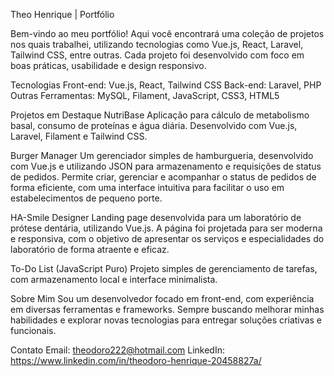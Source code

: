 Theo Henrique | Portfólio

Bem-vindo ao meu portfólio! Aqui você encontrará uma coleção de projetos nos quais trabalhei, utilizando tecnologias como Vue.js, React, Laravel, Tailwind CSS, entre outras. Cada projeto foi desenvolvido com foco em boas práticas, usabilidade e design responsivo.

Tecnologias
Front-end: Vue.js, React, Tailwind CSS
Back-end: Laravel, PHP
Outras Ferramentas: MySQL, Filament, JavaScript, CSS3, HTML5

Projetos em Destaque
NutriBase
Aplicação para cálculo de metabolismo basal, consumo de proteínas e água diária. Desenvolvido com Vue.js, Laravel, Filament e Tailwind CSS.

Burger Manager
Um gerenciador simples de hamburgueria, desenvolvido com Vue.js e utilizando JSON para armazenamento e requisições de status de pedidos. Permite criar, gerenciar e acompanhar o status de pedidos de forma eficiente, com uma interface intuitiva para facilitar o uso em estabelecimentos de pequeno porte.

HA-Smile Designer
Landing page desenvolvida para um laboratório de prótese dentária, utilizando Vue.js. A página foi projetada para ser moderna e responsiva, com o objetivo de apresentar os serviços e especialidades do laboratório de forma atraente e eficaz.

To-Do List (JavaScript Puro)
Projeto simples de gerenciamento de tarefas, com armazenamento local e interface minimalista.

Sobre Mim
Sou um desenvolvedor focado em front-end, com experiência em diversas ferramentas e frameworks. Sempre buscando melhorar minhas habilidades e explorar novas tecnologias para entregar soluções criativas e funcionais.

Contato
Email: theodoro222@hotmail.com
LinkedIn: https://www.linkedin.com/in/theodoro-henrique-20458827a/